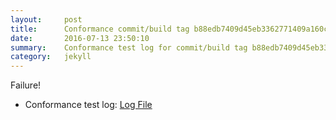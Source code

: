 ```yaml
---
layout:     post
title:      Conformance commit/build tag b88edb7409d45eb3362771409a160c392e925438
date:       2016-07-13 23:50:10
summary:    Conformance test log for commit/build tag b88edb7409d45eb3362771409a160c392e925438.
category:   jekyll
---
```


Failure!

- Conformance test log: [Log File](http://s3-us-west-2.amazonaws.com/kraken-e2e-logs/conformance/kraken_b88edb7409d45eb3362771409a160c392e925438/build-log.txt)
